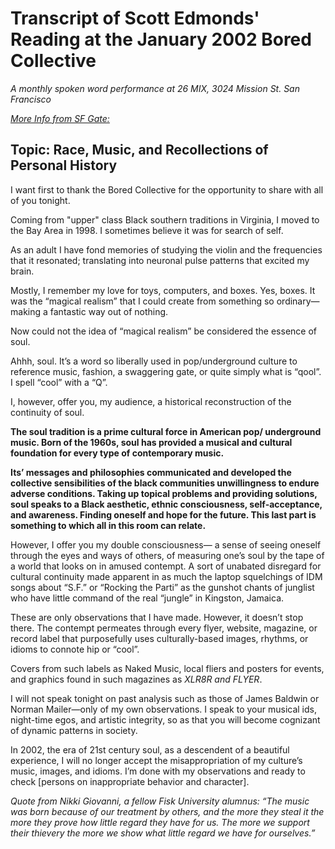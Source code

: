 # Transcript of Scott Edmonds' Reading at the January 2002 Bored Collective 
_A monthly spoken word performance at 26 MIX, 3024 Mission St. San Francisco_

_[More Info from SF Gate:](https://www.sfgate.com/bayarea/article/Rave-salon-Club-kids-tell-their-stories-at-2869259.php)_

## Topic: Race, Music, and Recollections of Personal History

I want first to thank the Bored Collective for the opportunity to share with all of you tonight.

Coming from "upper" class Black southern traditions in Virginia, I moved to the Bay Area in 1998. I sometimes believe it was for search of self.

As an adult I have fond memories of studying the violin and the frequencies that it resonated; translating into neuronal pulse patterns that excited my brain.

Mostly, I remember my love for toys, computers, and boxes. Yes, boxes. It was the “magical realism” that I could create from something so ordinary—making a fantastic way out of nothing.

Now could not the idea of “magical realism” be considered the essence of soul.

Ahhh, soul. It’s a word so liberally used in pop/underground culture to reference music, fashion, a swaggering gate, or quite simply what is “qool”. I spell “cool” with a “Q”.

I, however, offer you, my audience, a historical reconstruction of the continuity of soul.

__The soul tradition is a prime cultural force in American pop/ underground music. Born of the 1960s, soul has provided a musical and cultural foundation for every type of contemporary music.__

__Its’ messages and philosophies communicated and developed the collective sensibilities of the black communities unwillingness to endure adverse conditions. Taking up topical problems and providing solutions, soul speaks to a Black aesthetic, ethnic consciousness, self-acceptance, and awareness. Finding oneself and hope for the future. This last part is something to which all in this room can relate.__

However, I offer you my double consciousness— a sense of seeing oneself through the eyes and ways of others, of measuring one’s soul by the tape of a world that looks on in amused contempt. A sort of unabated disregard for cultural continuity made apparent in as much the laptop squelchings of IDM songs about “S.F.” or “Rocking the Parti” as the gunshot chants of junglist who have little command of the real “jungle” in Kingston, Jamaica.

These are only observations that I have made. However, it doesn’t stop there. The contempt permeates through every flyer, website, magazine, or record label that purposefully uses culturally-based images, rhythms, or idioms to connote hip or “cool”.

Covers from such labels as Naked Music, local fliers and posters for events, and graphics found in such magazines as _XLR8R and FLYER_.

I will not speak tonight on past analysis such as those of James Baldwin or Norman Mailer—only of my own observations. I speak to your musical ids, night-time egos, and artistic integrity, so as that you will become cognizant of dynamic patterns in society.

In 2002, the era of 21st century soul, as a descendent of a beautiful experience, I will no longer accept the misappropriation of my culture’s music, images, and idioms. I’m done with my observations and ready to check [persons on inappropriate behavior and character].

_Quote from Nikki Giovanni, a fellow Fisk University alumnus: “The music was born because of our treatment by others, and the more they steal it the more they prove how little regard they have for us. The more we support their thievery the more we show what little regard we have for ourselves.”_
